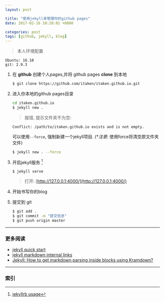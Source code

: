 ```yaml
---
layout: post

title: "使用jekyll来管理你的github pages"
date: 2017-02-16 10:20:01 +0800

categories: post
tags: [github, jekyll, blog]
---
```


>本人环境配置
```
Ubuntu: 16.10
git: 2.9.3
```

1. 在 **github** 创建个人pages,并将 github pages **clone** 到本地
    ```bash
    $ git clone https://github.com/itaken/itaken.github.io.git
    ```

1. 进入你本地的github pages目录
    ```bash
    cd itaken.github.io
    $ jekyll new .
    ```
    >报错, 提示文件夹不为空:
    ```
    Conflict: /path/to/itaken.github.io exists and is not empty.
    ```
    可以使用`--force`, 强制新建一个jekyll项目. (\*_注意_: 使用force将清空原文件夹文件)
    ```bash
    $ jekyll new . --force
    ```

1. 开启jekyll服务 [^1]

    ```shell
    $ jekyll serve
    ```

    >打开: [http://127.0.0.1:4000/](http://127.0.0.1:4000/)

1. 开始书写你的blog

1. 提交到 git
    ```bash
    $ git add .
    $ git commit -m "提交信息"
    $ git push origin master
    ```

---
### 更多阅读
- [jekyll quick start](http://jekyllbootstrap.com/usage/jekyll-quick-start.html)
- [jekyll markdown internal links](http://stackoverflow.com/questions/4629675/jekyll-markdown-internal-links)
- [Jekyll: How to get markdown parsing inside blocks using Kramdown?](http://stackoverflow.com/questions/22291211/jekyll-how-to-get-markdown-parsing-inside-blocks-using-kramdown)

---
### 索引

[^1]: [jekyllrb usage](https://jekyllrb.com/docs/usage/)
